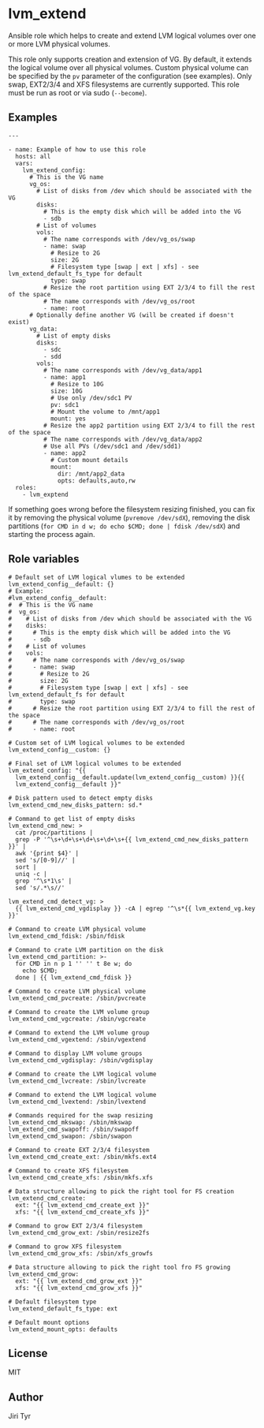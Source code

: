 lvm_extend
==========

Ansible role which helps to create and extend LVM logical volumes over one or
more LVM physical volumes.

This role only supports creation and extension of VG. By default, it extends
the logical volume over all physical volumes. Custom physical volume can be
specified by the `pv` parameter of the configuration (see examples). Only swap,
EXT2/3/4 and XFS filesystems are currently supported. This role must be run as
root or via sudo (`--become`).


Examples
--------

```
---

- name: Example of how to use this role
  hosts: all
  vars:
    lvm_extend_config:
      # This is the VG name
      vg_os:
        # List of disks from /dev which should be associated with the VG
        disks:
          # This is the empty disk which will be added into the VG
          - sdb
        # List of volumes
        vols:
          # The name corresponds with /dev/vg_os/swap
          - name: swap
            # Resize to 2G
            size: 2G
            # Filesystem type [swap | ext | xfs] - see lvm_extend_default_fs_type for default
            type: swap
          # Resize the root partition using EXT 2/3/4 to fill the rest of the space
          # The name corresponds with /dev/vg_os/root
          - name: root
      # Optionally define another VG (will be created if doesn't exist)
      vg_data:
        # List of empty disks
        disks:
          - sdc
          - sdd
        vols:
          # The name corresponds with /dev/vg_data/app1
          - name: app1
            # Resize to 10G
            size: 10G
            # Use only /dev/sdc1 PV
            pv: sdc1
            # Mount the volume to /mnt/app1
            mount: yes
          # Resize the app2 partition using EXT 2/3/4 to fill the rest of the space
          # The name corresponds with /dev/vg_data/app2
          # Use all PVs (/dev/sdc1 and /dev/sdd1)
          - name: app2
            # Custom mount details
            mount:
              dir: /mnt/app2_data
              opts: defaults,auto,rw
  roles:
    - lvm_exptend
```

If something goes wrong before the filesystem resizing finished, you can fix it
by removing the physical volume (`pvremove /dev/sdX`), removing the disk
partitions (`for CMD in d w; do echo $CMD; done | fdisk /dev/sdX`) and starting
the process again.


Role variables
--------------

```
# Default set of LVM logical vlumes to be extended
lvm_extend_config__default: {}
# Example:
#lvm_extend_config__default:
#  # This is the VG name
#  vg_os:
#    # List of disks from /dev which should be associated with the VG
#    disks:
#      # This is the empty disk which will be added into the VG
#      - sdb
#    # List of volumes
#    vols:
#      # The name corresponds with /dev/vg_os/swap
#      - name: swap
#        # Resize to 2G
#        size: 2G
#        # Filesystem type [swap | ext | xfs] - see lvm_extend_default_fs for default
#        type: swap
#      # Resize the root partition using EXT 2/3/4 to fill the rest of the space
#      # The name corresponds with /dev/vg_os/root
#      - name: root

# Custom set of LVM logical volumes to be extended
lvm_extend_config__custom: {}

# Final set of LVM logical volumes to be extended
lvm_extend_config: "{{
  lvm_extend_config__default.update(lvm_extend_config__custom) }}{{
  lvm_extend_config__default }}"

# Disk pattern used to detect empty disks
lvm_extend_cmd_new_disks_pattern: sd.*

# Command to get list of empty disks
lvm_extend_cmd_new: >
  cat /proc/partitions |
  grep -P '^\s+\d+\s+\d+\s+\d+\s+{{ lvm_extend_cmd_new_disks_pattern }}' |
  awk '{print $4}' |
  sed 's/[0-9]//' |
  sort |
  uniq -c |
  grep '^\s*1\s' |
  sed 's/.*\s//'

lvm_extend_cmd_detect_vg: >
  {{ lvm_extend_cmd_vgdisplay }} -cA | egrep '^\s*{{ lvm_extend_vg.key }}'

# Command to create LVM physical volume
lvm_extend_cmd_fdisk: /sbin/fdisk

# Command to crate LVM partition on the disk
lvm_extend_cmd_partition: >-
  for CMD in n p 1 '' '' t 8e w; do
    echo $CMD;
  done | {{ lvm_extend_cmd_fdisk }}

# Command to create LVM physical volume
lvm_extend_cmd_pvcreate: /sbin/pvcreate

# Command to create the LVM volume group
lvm_extend_cmd_vgcreate: /sbin/vgcreate

# Command to extend the LVM volume group
lvm_extend_cmd_vgextend: /sbin/vgextend

# Command to display LVM volume groups
lvm_extend_cmd_vgdisplay: /sbin/vgdisplay

# Command to create the LVM logical volume
lvm_extend_cmd_lvcreate: /sbin/lvcreate

# Command to extend the LVM logical volume
lvm_extend_cmd_lvextend: /sbin/lvextend

# Commands required for the swap resizing
lvm_extend_cmd_mkswap: /sbin/mkswap
lvm_extend_cmd_swapoff: /sbin/swapoff
lvm_extend_cmd_swapon: /sbin/swapon

# Command to create EXT 2/3/4 filesystem
lvm_extend_cmd_create_ext: /sbin/mkfs.ext4

# Command to create XFS filesystem
lvm_extend_cmd_create_xfs: /sbin/mkfs.xfs

# Data structure allowing to pick the right tool for FS creation
lvm_extend_cmd_create:
  ext: "{{ lvm_extend_cmd_create_ext }}"
  xfs: "{{ lvm_extend_cmd_create_xfs }}"

# Command to grow EXT 2/3/4 filesystem
lvm_extend_cmd_grow_ext: /sbin/resize2fs

# Command to grow XFS filesystem
lvm_extend_cmd_grow_xfs: /sbin/xfs_growfs

# Data structure allowing to pick the right tool fro FS growing
lvm_extend_cmd_grow:
  ext: "{{ lvm_extend_cmd_grow_ext }}"
  xfs: "{{ lvm_extend_cmd_grow_xfs }}"

# Default filesystem type
lvm_extend_default_fs_type: ext

# Default mount options
lvm_extend_mount_opts: defaults
```


License
-------

MIT


Author
------

Jiri Tyr
